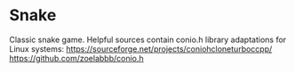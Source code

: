 # Snake
Classic snake game. Helpful sources contain conio.h library adaptations for Linux systems: 
https://sourceforge.net/projects/coniohcloneturboccpp/
https://github.com/zoelabbb/conio.h
